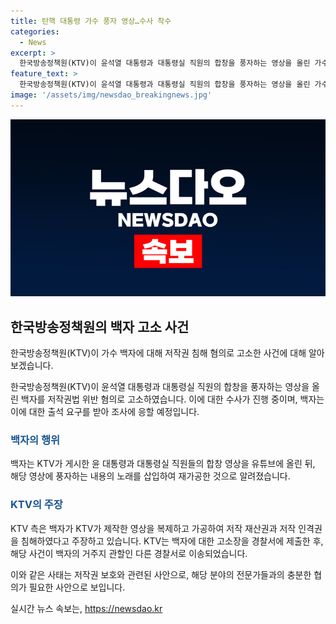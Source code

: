 ```yaml
---
title: 탄핵 대통령 가수 풍자 영상…수사 착수
categories:
  - News
excerpt: >
  한국방송정책원(KTV)이 윤석열 대통령과 대통령실 직원의 합창을 풍자하는 영상을 올린 가수 백자를 저작권 침해 혐의로 고소했다. 백자는 KTV가 게시한 영상에 탄핵과 특검 등의 가사를 삽입해 재가공하여 유튜브에 올려 논란이 빚어졌는데, 이에 대한 고소장을 받아 오는 26일 마포서로 출석해 조사를 받을 예정이다. 이로 인해 백자는 저작권법 위반 혐의로 수사를 받게 되었으며, KTV는 백자의 영상이 제작한 영상을 복제·가공했다며 저작권 침해를 주장하고 있다.
feature_text: >
  한국방송정책원(KTV)이 윤석열 대통령과 대통령실 직원의 합창을 풍자하는 영상을 올린 가수 백자를 저작권 침해 혐의로 고소했다. 백자는 KTV가 게시한 영상에 탄핵과 특검 등의 가사를 삽입해 재가공하여 유튜브에 올려 논란이 빚어졌는데, 이에 대한 고소장을 받아 오는 26일 마포서로 출석해 조사를 받을 예정이다. 이로 인해 백자는 저작권법 위반 혐의로 수사를 받게 되었으며, KTV는 백자의 영상이 제작한 영상을 복제·가공했다며 저작권 침해를 주장하고 있다.
image: '/assets/img/newsdao_breakingnews.jpg'
---
```


<p><img src="/assets/img/newsdao_breakingnews.jpg" alt="ontimetimes 속보" /></p>

<h2 data-ke-size="size26">한국방송정책원의 백자 고소 사건</h2>

<p>한국방송정책원(KTV)이 가수 백자에 대해 저작권 침해 혐의로 고소한 사건에 대해 알아보겠습니다.</p>

<p data-ke-size="size16">한국방송정책원(KTV)이 윤석열 대통령과 대통령실 직원의 합창을 풍자하는 영상을 올린 백자를 저작권법 위반 혐의로 고소하였습니다. 이에 대한 수사가 진행 중이며, 백자는 이에 대한 출석 요구를 받아 조사에 응할 예정입니다.</p>

<h3><b><span style="color: #1a5490;">백자의 행위</span></b></h3>

<p>백자는 KTV가 게시한 윤 대통령과 대통령실 직원들의 합창 영상을 유튜브에 올린 뒤, 해당 영상에 풍자하는 내용의 노래를 삽입하여 재가공한 것으로 알려졌습니다.</p>

<h3><b><span style="color: #1a5490;">KTV의 주장</span></b></h3>

<p>KTV 측은 백자가 KTV가 제작한 영상을 복제하고 가공하여 저작 재산권과 저작 인격권을 침해하였다고 주장하고 있습니다. KTV는 백자에 대한 고소장을 경찰서에 제출한 후, 해당 사건이 백자의 거주지 관할인 다른 경찰서로 이송되었습니다.</p>

<p>이와 같은 사태는 저작권 보호와 관련된 사안으로, 해당 분야의 전문가들과의 충분한 협의가 필요한 사안으로 보입니다.</p>
실시간 뉴스 속보는, <a href="https://newsdao.kr" rel="dofollow">https://newsdao.kr</a>


